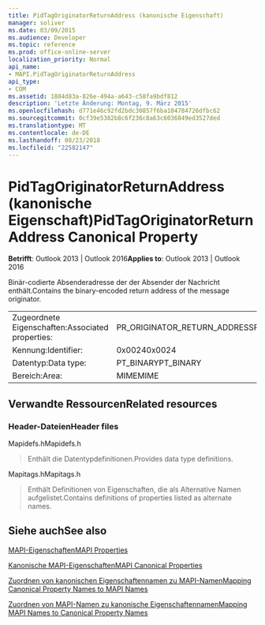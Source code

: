 ```yaml
---
title: PidTagOriginatorReturnAddress (kanonische Eigenschaft)
manager: soliver
ms.date: 03/09/2015
ms.audience: Developer
ms.topic: reference
ms.prod: office-online-server
localization_priority: Normal
api_name:
- MAPI.PidTagOriginatorReturnAddress
api_type:
- COM
ms.assetid: 1884d83a-826e-494a-a643-c58fa9bdf812
description: 'Letzte Änderung: Montag, 9. März 2015'
ms.openlocfilehash: d771e46c92fd2bdc30857f6ba104784726dfbc62
ms.sourcegitcommit: 0cf39e5382b8c6f236c8a63c6036849ed3527ded
ms.translationtype: MT
ms.contentlocale: de-DE
ms.lasthandoff: 08/23/2018
ms.locfileid: "22582147"
---
```

# <a name="pidtagoriginatorreturnaddress-canonical-property"></a><span data-ttu-id="aa70d-103">PidTagOriginatorReturnAddress (kanonische Eigenschaft)</span><span class="sxs-lookup"><span data-stu-id="aa70d-103">PidTagOriginatorReturnAddress Canonical Property</span></span>

  
  
<span data-ttu-id="aa70d-104">**Betrifft**: Outlook 2013 | Outlook 2016</span><span class="sxs-lookup"><span data-stu-id="aa70d-104">**Applies to**: Outlook 2013 | Outlook 2016</span></span> 
  
<span data-ttu-id="aa70d-105">Binär-codierte Absenderadresse der der Absender der Nachricht enthält.</span><span class="sxs-lookup"><span data-stu-id="aa70d-105">Contains the binary-encoded return address of the message originator.</span></span>
  
|||
|:-----|:-----|
|<span data-ttu-id="aa70d-106">Zugeordnete Eigenschaften:</span><span class="sxs-lookup"><span data-stu-id="aa70d-106">Associated properties:</span></span>  <br/> |<span data-ttu-id="aa70d-107">PR_ORIGINATOR_RETURN_ADDRESS</span><span class="sxs-lookup"><span data-stu-id="aa70d-107">PR_ORIGINATOR_RETURN_ADDRESS</span></span>  <br/> |
|<span data-ttu-id="aa70d-108">Kennung:</span><span class="sxs-lookup"><span data-stu-id="aa70d-108">Identifier:</span></span>  <br/> |<span data-ttu-id="aa70d-109">0x0024</span><span class="sxs-lookup"><span data-stu-id="aa70d-109">0x0024</span></span>  <br/> |
|<span data-ttu-id="aa70d-110">Datentyp:</span><span class="sxs-lookup"><span data-stu-id="aa70d-110">Data type:</span></span>  <br/> |<span data-ttu-id="aa70d-111">PT_BINARY</span><span class="sxs-lookup"><span data-stu-id="aa70d-111">PT_BINARY</span></span>  <br/> |
|<span data-ttu-id="aa70d-112">Bereich:</span><span class="sxs-lookup"><span data-stu-id="aa70d-112">Area:</span></span>  <br/> |<span data-ttu-id="aa70d-113">MIME</span><span class="sxs-lookup"><span data-stu-id="aa70d-113">MIME</span></span>  <br/> |
   
## <a name="related-resources"></a><span data-ttu-id="aa70d-114">Verwandte Ressourcen</span><span class="sxs-lookup"><span data-stu-id="aa70d-114">Related resources</span></span>

### <a name="header-files"></a><span data-ttu-id="aa70d-115">Header-Dateien</span><span class="sxs-lookup"><span data-stu-id="aa70d-115">Header files</span></span>

<span data-ttu-id="aa70d-116">Mapidefs.h</span><span class="sxs-lookup"><span data-stu-id="aa70d-116">Mapidefs.h</span></span>
  
> <span data-ttu-id="aa70d-117">Enthält die Datentypdefinitionen.</span><span class="sxs-lookup"><span data-stu-id="aa70d-117">Provides data type definitions.</span></span>
    
<span data-ttu-id="aa70d-118">Mapitags.h</span><span class="sxs-lookup"><span data-stu-id="aa70d-118">Mapitags.h</span></span>
  
> <span data-ttu-id="aa70d-119">Enthält Definitionen von Eigenschaften, die als Alternative Namen aufgelistet.</span><span class="sxs-lookup"><span data-stu-id="aa70d-119">Contains definitions of properties listed as alternate names.</span></span>
    
## <a name="see-also"></a><span data-ttu-id="aa70d-120">Siehe auch</span><span class="sxs-lookup"><span data-stu-id="aa70d-120">See also</span></span>



[<span data-ttu-id="aa70d-121">MAPI-Eigenschaften</span><span class="sxs-lookup"><span data-stu-id="aa70d-121">MAPI Properties</span></span>](mapi-properties.md)
  
[<span data-ttu-id="aa70d-122">Kanonische MAPI-Eigenschaften</span><span class="sxs-lookup"><span data-stu-id="aa70d-122">MAPI Canonical Properties</span></span>](mapi-canonical-properties.md)
  
[<span data-ttu-id="aa70d-123">Zuordnen von kanonischen Eigenschaftennamen zu MAPI-Namen</span><span class="sxs-lookup"><span data-stu-id="aa70d-123">Mapping Canonical Property Names to MAPI Names</span></span>](mapping-canonical-property-names-to-mapi-names.md)
  
[<span data-ttu-id="aa70d-124">Zuordnen von MAPI-Namen zu kanonische Eigenschaftennamen</span><span class="sxs-lookup"><span data-stu-id="aa70d-124">Mapping MAPI Names to Canonical Property Names</span></span>](mapping-mapi-names-to-canonical-property-names.md)

